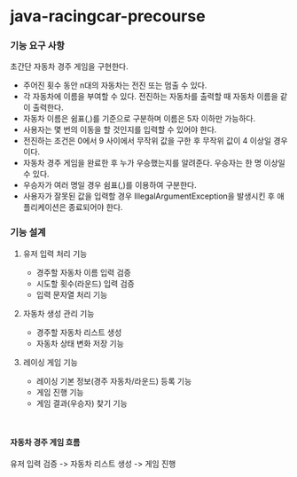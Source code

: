 # java-racingcar-precourse

### 기능 요구 사항
초간단 자동차 경주 게임을 구현한다.
- 주어진 횟수 동안 n대의 자동차는 전진 또는 멈출 수 있다.
- 각 자동차에 이름을 부여할 수 있다. 전진하는 자동차를 출력할 때 자동차 이름을 같이 출력한다.
- 자동차 이름은 쉼표(,)를 기준으로 구분하며 이름은 5자 이하만 가능하다.
- 사용자는 몇 번의 이동을 할 것인지를 입력할 수 있어야 한다.
- 전진하는 조건은 0에서 9 사이에서 무작위 값을 구한 후 무작위 값이 4 이상일 경우이다.
- 자동차 경주 게임을 완료한 후 누가 우승했는지를 알려준다. 우승자는 한 명 이상일 수 있다.
- 우승자가 여러 명일 경우 쉼표(,)를 이용하여 구분한다.
- 사용자가 잘못된 값을 입력할 경우 IllegalArgumentException을 발생시킨 후 애플리케이션은 종료되어야 한다.

### 기능 설계
1. 유저 입력 처리 기능
   - 경주할 자동차 이름 입력 검증
   - 시도할 횟수(라운드) 입력 검증
   - 입력 문자열 처리 기능

 
2. 자동차 생성 관리 기능
   - 경주할 자동차 리스트 생성
   - 자동차 상태 변화 저장 기능

3. 레이싱 게임 기능
   - 레이싱 기본 정보(경주 자동차/라운드) 등록 기능
   - 게임 진행 기능 
   - 게임 결과(우승자) 찾기 기능

<br>

#### 자동차 경주 게임 흐름
유저 입력 검증 -> 자동차 리스트 생성 -> 게임 진행